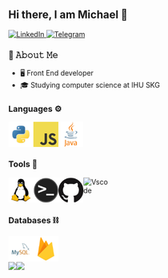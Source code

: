 ## Hi there, I am Michael 👋

<p align="left">
  <a href="https://www.linkedin.com/in/michael-theocharis-188192134/" target="_blank">
    <img src="https://img.shields.io/badge/linkedin-%230077B5.svg?&style=for-the-badge&logo=linkedin&logoColor=white&color=071A2C" alt="LinkedIn"/>
  </a>
  <a href="https://t.me/michaeltheochar" target="_blank">
    <img src="https://img.shields.io/badge/telegram-%2312100E.svg?&style=for-the-badge&logo=medium&logoColor=white&color=071A2C" alt="Telegram"/>
  </a>
</p>

<!-- ![](https://komarev.com/ghpvc/?username=michaeltheo&style=flat-square&label=PROFILE+VIEWS) -->


### :book: 𝙰𝚋𝚘𝚞𝚝 𝙼𝚎

- 🖥 Front End developer
- 🎓 Studying computer science at IHU SKG
  <br/>

### Languages :gear:

<!-- Python Image -->
<img align="left" alt="Python" width="50px" src="https://raw.githubusercontent.com/github/explore/80688e429a7d4ef2fca1e82350fe8e3517d3494d/topics/python/python.png" />
<!-- Javascript Image -->
<img align="left" alt="Javascript" width="50px" src="https://raw.githubusercontent.com/github/explore/80688e429a7d4ef2fca1e82350fe8e3517d3494d/topics/javascript/javascript.png" />
<!-- Java Image -->
<img align="left" alt="Java"  width="50px" src="https://raw.githubusercontent.com/github/explore/80688e429a7d4ef2fca1e82350fe8e3517d3494d/topics/java/java.png" />

<br/>
<br/>
<br/>

### Tools :wrench:

<img align="left" alt="Terminal" width="50px" src="https://raw.githubusercontent.com/github/explore/80688e429a7d4ef2fca1e82350fe8e3517d3494d/topics/linux/linux.png" />
<!-- Terminal Image -->
<img align="left" alt="Terminal"  width="50px" src="https://raw.githubusercontent.com/github/explore/d92924b1d925bb134e308bd29c9de6c302ed3beb/topics/terminal/terminal.png" />
<!-- GitHub Image -->
<img align="left" alt="GitHub" width="50px" src="https://raw.githubusercontent.com/github/explore/78df643247d429f6cc873026c0622819ad797942/topics/github/github.png" />

<!-- Vscode Image -->
<img align="left" alt="Vscode" width="50px" src="https://upload.wikimedia.org/wikipedia/commons/thumb/9/9a/Visual_Studio_Code_1.35_icon.svg/512px-Visual_Studio_Code_1.35_icon.svg.png" />

<br/>
<br/>
<br/>

### Databases :chains:

<!-- MySQL Image -->
<img align="left" alt="MySQL" width="50px" src="https://raw.githubusercontent.com/github/explore/80688e429a7d4ef2fca1e82350fe8e3517d3494d/topics/mysql/mysql.png" />
<!-- Firebase Image -->
<img align="left" alt="Firebase" width="50px" src="https://raw.githubusercontent.com/github/explore/80688e429a7d4ef2fca1e82350fe8e3517d3494d/topics/firebase/firebase.png" />
<br/>
<br/>
<br/>

<div>
<img align="rigth" src="https://github-readme-stats.vercel.app/api/top-langs/?username=michaeltheo&layout=compact" />
<img align="left" src="https://github-readme-stats.vercel.app/api?username=michaeltheo&show_icons=true&hide_border=true&&count_private=true&include_all_commits=true" />
<div/>
